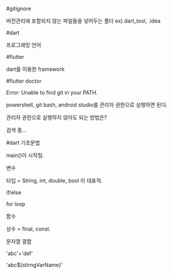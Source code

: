 #gitignore

  버전관리에 포함되지 않는 파일들을 넣어두는 폴더
  ex).dart_tool, .idea

#dart

 프로그래밍 언어

#flutter

 dart를 이용한 framework

#flutter doctor

  Error: Unable to find git in your PATH.
  
  powershell, git bash, android studio를 관리자 권한으로 실행하면 된다.
  
  관리자 권한으로 실행하지 않아도 되는 방법은?
  
  검색 중...

#dart 기초문법

 main()이 시작점.
 
 변수
 
 타입 = String, int, double, bool 이 대표적.
 
 if/else
 
 for loop
 
 함수
 
 상수 = final, const.
 
 문자열 결합
   
   'abc'+'def'
   
   'abc${stirngVarName}'
